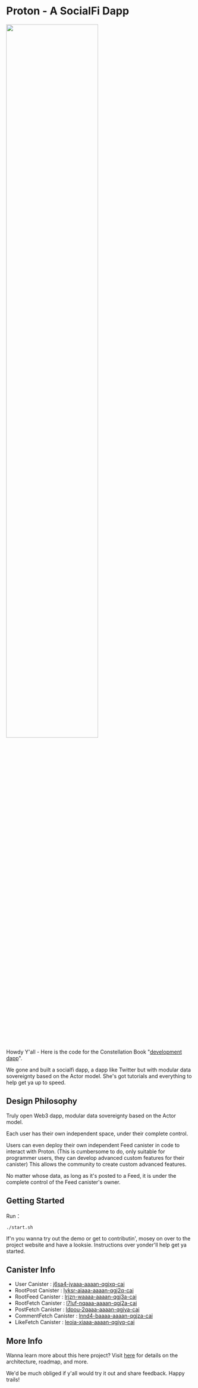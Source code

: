 # Proton - A SocialFi Dapp

<img src="https://github.com/NeutronStarDAO/Proton/assets/72973293/82b8b9cb-a3b9-4c6d-9cd1-cb536cb451bf" style="width: 70%;" />
<br>

Howdy Y'all - Here is the code for the Constellation Book "[development dapp](https://neutronstardao.github.io/constellation.github.io)".

We gone and built a socialfi dapp, a dapp like Twitter but with modular data sovereignty based on the Actor model. She's got tutorials and everything to help get ya up to speed.

## Design Philosophy

Truly open Web3 dapp, modular data sovereignty based on the Actor model. 

Each user has their own independent space, under their complete control.

Users can even deploy their own independent Feed canister in code to interact with Proton. (This is cumbersome to do, only suitable for programmer users, they can develop advanced custom features for their canister) This allows the community to create custom advanced features.

No matter whose data, as long as it's posted to a Feed, it is under the complete control of the Feed canister's owner.

## Getting Started
Run：
```shell
./start.sh
```

If'n you wanna try out the demo or get to contributin', mosey on over to the project website and have a looksie. Instructions over yonder'll help get ya started.

## Canister Info

- User Canister : [j6sa4-jyaaa-aaaan-qgjxq-cai](https://dashboard.internetcomputer.org/canister/j6sa4-jyaaa-aaaan-qgjxq-cai)
- RootPost Canister : [lyksr-aiaaa-aaaan-qgj2q-cai](https://dashboard.internetcomputer.org/canister/lyksr-aiaaa-aaaan-qgj2q-cai)
- RootFeed Canister : [lrjzn-waaaa-aaaan-qgj3a-cai](https://dashboard.internetcomputer.org/canister/lrjzn-waaaa-aaaan-qgj3a-cai)
- RootFetch Canister : [l7luf-nqaaa-aaaan-qgj2a-cai](https://dashboard.internetcomputer.org/canister/l7luf-nqaaa-aaaan-qgj2a-cai)
- PostFetch Canister : [ldpou-2qaaa-aaaan-qgjya-cai](https://dashboard.internetcomputer.org/canister/ldpou-2qaaa-aaaan-qgjya-cai)
- CommentFetch Canister : [lnnd4-baaaa-aaaan-qgjza-cai](https://dashboard.internetcomputer.org/canister/lnnd4-baaaa-aaaan-qgjza-cai)
- LikeFetch Canister : [leoia-xiaaa-aaaan-qgjyq-cai](https://dashboard.internetcomputer.org/canister/leoia-xiaaa-aaaan-qgjyq-cai)

## More Info
Wanna learn more about this here project? Visit [here](https://forum.dfinity.org/t/proton-a-socialfi-dapp-totally-base-on-actor-model/24832) for details on the architecture, roadmap, and more.

We'd be much obliged if y'all would try it out and share feedback. Happy trails!
